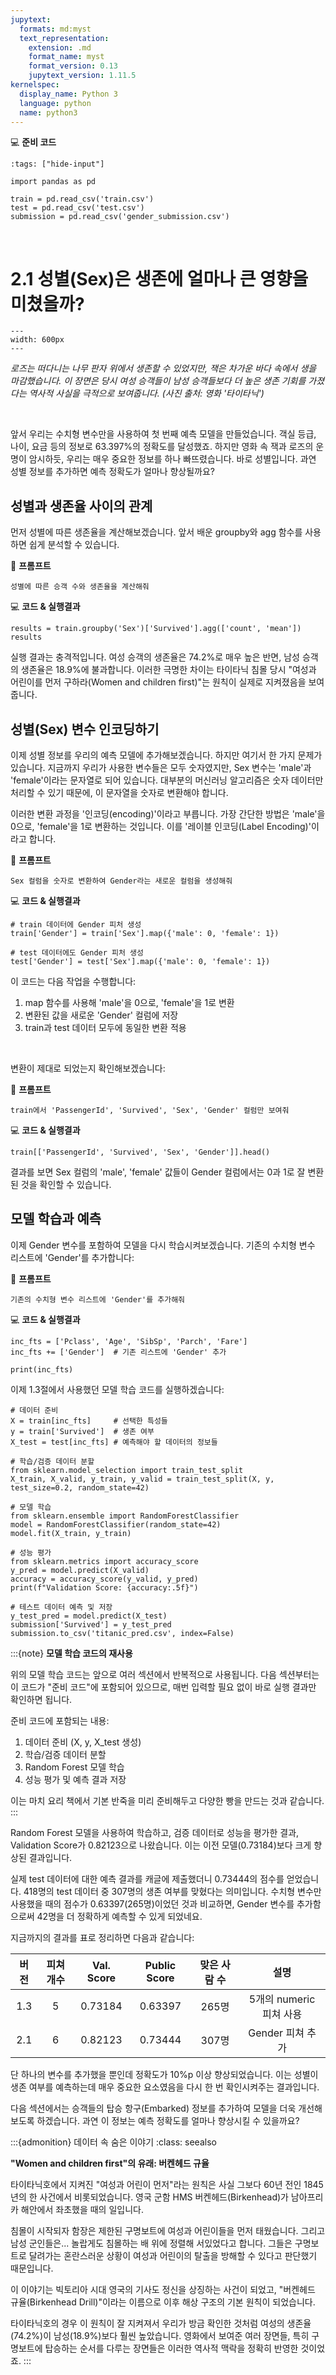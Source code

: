 ```yaml
---
jupytext:
  formats: md:myst
  text_representation:
    extension: .md
    format_name: myst
    format_version: 0.13
    jupytext_version: 1.11.5
kernelspec:
  display_name: Python 3
  language: python
  name: python3
---
```


💻 **준비 코드**

```{code-cell}
:tags: ["hide-input"]

import pandas as pd

train = pd.read_csv('train.csv')
test = pd.read_csv('test.csv')
submission = pd.read_csv('gender_submission.csv')
```

<br>

# 2.1 성별(Sex)은 생존에 얼마나 큰 영향을 미쳤을까?

```{figure} ../images/21-1.png
---
width: 600px
---
```
*로즈는 떠다니는 나무 판자 위에서 생존할 수 있었지만, 잭은 차가운 바다 속에서 생을 마감했습니다. 이 장면은 당시 여성 승객들이 남성 승객들보다 더 높은 생존 기회를 가졌다는 역사적 사실을 극적으로 보여줍니다. (사진 출처: 영화 '타이타닉')*



<br>

앞서 우리는 수치형 변수만을 사용하여 첫 번째 예측 모델을 만들었습니다. 객실 등급, 나이, 요금 등의 정보로 63.397%의 정확도를 달성했죠. 하지만 영화 속 잭과 로즈의 운명이 암시하듯, 우리는 매우 중요한 정보를 하나 빠뜨렸습니다. 바로 성별입니다. 과연 성별 정보를 추가하면 예측 정확도가 얼마나 향상될까요?



## 성별과 생존율 사이의 관계

먼저 성별에 따른 생존율을 계산해보겠습니다. 앞서 배운 groupby와 agg 함수를 사용하면 쉽게 분석할 수 있습니다.

📝 **프롬프트**
```
성별에 따른 승객 수와 생존율을 계산해줘
```

💻 **코드 & 실행결과**
```{code-cell}
results = train.groupby('Sex')['Survived'].agg(['count', 'mean'])
results
```

실행 결과는 충격적입니다. 여성 승객의 생존율은 74.2%로 매우 높은 반면, 남성 승객의 생존율은 18.9%에 불과합니다. 이러한 극명한 차이는 타이타닉 침몰 당시 "여성과 어린이를 먼저 구하라(Women and children first)"는 원칙이 실제로 지켜졌음을 보여줍니다.



## 성별(Sex) 변수 인코딩하기

이제 성별 정보를 우리의 예측 모델에 추가해보겠습니다. 하지만 여기서 한 가지 문제가 있습니다. 지금까지 우리가 사용한 변수들은 모두 숫자였지만, Sex 변수는 'male'과 'female'이라는 문자열로 되어 있습니다. 대부분의 머신러닝 알고리즘은 숫자 데이터만 처리할 수 있기 때문에, 이 문자열을 숫자로 변환해야 합니다.

이러한 변환 과정을 '인코딩(encoding)'이라고 부릅니다. 가장 간단한 방법은 'male'을 0으로, 'female'을 1로 변환하는 것입니다. 이를 '레이블 인코딩(Label Encoding)'이라고 합니다.

📝 **프롬프트**
```
Sex 컬럼을 숫자로 변환하여 Gender라는 새로운 컬럼을 생성해줘
```

💻 **코드 & 실행결과**
```{code-cell}
# train 데이터에 Gender 피처 생성
train['Gender'] = train['Sex'].map({'male': 0, 'female': 1})

# test 데이터에도 Gender 피처 생성
test['Gender'] = test['Sex'].map({'male': 0, 'female': 1})
```

이 코드는 다음 작업을 수행합니다:

1. map 함수를 사용해 'male'을 0으로, 'female'을 1로 변환
2. 변환된 값을 새로운 'Gender' 컬럼에 저장
3. train과 test 데이터 모두에 동일한 변환 적용

<br>

변환이 제대로 되었는지 확인해보겠습니다:

📝 **프롬프트**
```
train에서 'PassengerId', 'Survived', 'Sex', 'Gender' 컬럼만 보여줘
```

💻 **코드 & 실행결과**
```{code-cell}
train[['PassengerId', 'Survived', 'Sex', 'Gender']].head()
```

결과를 보면 Sex 컬럼의 'male', 'female' 값들이 Gender 컬럼에서는 0과 1로 잘 변환된 것을 확인할 수 있습니다.



## 모델 학습과 예측

이제 Gender 변수를 포함하여 모델을 다시 학습시켜보겠습니다. 기존의 수치형 변수 리스트에 'Gender'를 추가합니다:

📝 **프롬프트**
```
기존의 수치형 변수 리스트에 'Gender'를 추가해줘
```

💻 **코드 & 실행결과**
```{code-cell}
inc_fts = ['Pclass', 'Age', 'SibSp', 'Parch', 'Fare']
inc_fts += ['Gender']  # 기존 리스트에 'Gender' 추가

print(inc_fts)
```

이제 1.3절에서 사용했던 모델 학습 코드를 실행하겠습니다:

```{code-cell}
# 데이터 준비
X = train[inc_fts]     # 선택한 특성들
y = train['Survived']  # 생존 여부
X_test = test[inc_fts] # 예측해야 할 데이터의 정보들

# 학습/검증 데이터 분할
from sklearn.model_selection import train_test_split
X_train, X_valid, y_train, y_valid = train_test_split(X, y, test_size=0.2, random_state=42)

# 모델 학습
from sklearn.ensemble import RandomForestClassifier
model = RandomForestClassifier(random_state=42)
model.fit(X_train, y_train)

# 성능 평가
from sklearn.metrics import accuracy_score
y_pred = model.predict(X_valid)
accuracy = accuracy_score(y_valid, y_pred)
print(f"Validation Score: {accuracy:.5f}")

# 테스트 데이터 예측 및 저장
y_test_pred = model.predict(X_test)
submission['Survived'] = y_test_pred
submission.to_csv('titanic_pred.csv', index=False)
```

:::{note}
**모델 학습 코드의 재사용**

위의 모델 학습 코드는 앞으로 여러 섹션에서 반복적으로 사용됩니다. 다음 섹션부터는 이 코드가 "준비 코드"에 포함되어 있으므로, 매번 입력할 필요 없이 바로 실행 결과만 확인하면 됩니다.

준비 코드에 포함되는 내용:
1. 데이터 준비 (X, y, X_test 생성)
2. 학습/검증 데이터 분할
3. Random Forest 모델 학습
4. 성능 평가 및 예측 결과 저장

이는 마치 요리 책에서 기본 반죽을 미리 준비해두고 다양한 빵을 만드는 것과 같습니다.
:::

Random Forest 모델을 사용하여 학습하고, 검증 데이터로 성능을 평가한 결과, Validation Score가 0.82123으로 나왔습니다. 이는 이전 모델(0.73184)보다 크게 향상된 결과입니다.

실제 test 데이터에 대한 예측 결과를 캐글에 제출했더니 0.73444의 점수를 얻었습니다. 418명의 test 데이터 중 307명의 생존 여부를 맞혔다는 의미입니다. 수치형 변수만 사용했을 때의 점수가 0.63397(265명)이었던 것과 비교하면, Gender 변수를 추가함으로써 42명을 더 정확하게 예측할 수 있게 되었네요.

지금까지의 결과를 표로 정리하면 다음과 같습니다:

| 버전 | 피쳐 개수 | Val. Score | Public Score | 맞은 사람 수 |          설명           |
| :--: | :-------: | :--------: | :----------: | :----------: | :---------------------: |
| 1.3  |     5     |  0.73184   |   0.63397    |    265명     | 5개의 numeric 피쳐 사용 |
| 2.1  |     6     |  0.82123   |   0.73444    |    307명     |    Gender 피쳐 추가     |

단 하나의 변수를 추가했을 뿐인데 정확도가 10%p 이상 향상되었습니다. 이는 성별이 생존 여부를 예측하는데 매우 중요한 요소였음을 다시 한 번 확인시켜주는 결과입니다.

다음 섹션에서는 승객들의 탑승 항구(Embarked) 정보를 추가하여 모델을 더욱 개선해보도록 하겠습니다. 과연 이 정보는 예측 정확도를 얼마나 향상시킬 수 있을까요?



:::{admonition} 데이터 속 숨은 이야기 
:class: seealso

**"Women and children first"의 유래: 버켄헤드 규율**

타이타닉호에서 지켜진 "여성과 어린이 먼저"라는 원칙은 사실 그보다 60년 전인 1845년의 한 사건에서 비롯되었습니다. 영국 군함 HMS 버켄헤드(Birkenhead)가 남아프리카 해안에서 좌초했을 때의 일입니다.

침몰이 시작되자 함장은 제한된 구명보트에 여성과 어린이들을 먼저 태웠습니다. 그리고 남성 군인들은... 놀랍게도 침몰하는 배 위에 정렬해 서있었다고 합니다. 그들은 구명보트로 달려가는 혼란스러운 상황이 여성과 어린이의 탈출을 방해할 수 있다고 판단했기 때문입니다.

이 이야기는 빅토리아 시대 영국의 기사도 정신을 상징하는 사건이 되었고, "버켄헤드 규율(Birkenhead Drill)"이라는 이름으로 이후 해상 구조의 기본 원칙이 되었습니다.

타이타닉호의 경우 이 원칙이 잘 지켜져서 우리가 방금 확인한 것처럼 여성의 생존율(74.2%)이 남성(18.9%)보다 훨씬 높았습니다. 영화에서 보여준 여러 장면들, 특히 구명보트에 탑승하는 순서를 다루는 장면들은 이러한 역사적 맥락을 정확히 반영한 것이었죠.
:::

<br>
